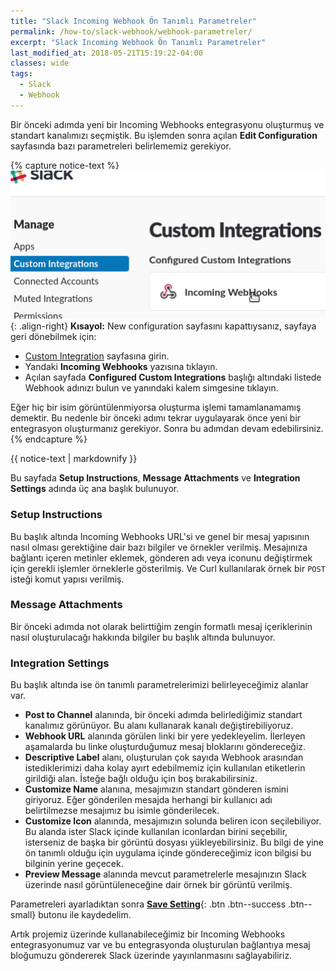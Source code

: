 ```yaml
---
title: "Slack Incoming Webhook Ön Tanımlı Parametreler"
permalink: /how-to/slack-webhook/webhook-parametreler/
excerpt: "Slack Incoming Webhook Ön Tanımlı Parametreler"
last_modified_at: 2018-05-21T15:19:22-04:00
classes: wide
tags:
  - Slack
  - Webhook
---
```


Bir önceki adımda yeni bir Incoming Webhooks entegrasyonu oluşturmuş ve standart kanalımızı seçmiştik. Bu işlemden sonra açılan **Edit Configuration** sayfasında bazı parametreleri belirlememiz gerekiyor.

{% capture notice-text %}
![image-right](/assets/images/how-to/slack-webhook/4-custom-integration.png){: .align-right}
**Kısayol:** New configuration sayfasını kapattıysanız, sayfaya geri dönebilmek için:

* [Custom Integration](https://my.slack.com/apps/manage/custom-integrations) sayfasına girin.  
* Yandaki **Incoming Webhooks** yazısına tıklayın.  
* Açılan sayfada **Configured Custom Integrations** başlığı altındaki listede Webhook adınızı bulun ve yanındaki kalem simgesine tıklayın.  

Eğer hiç bir isim görüntülenmiyorsa oluşturma işlemi tamamlanamamış demektir. Bu nedenle bir önceki adımı tekrar uygulayarak önce yeni bir entegrasyon oluşturmanız gerekiyor. Sonra bu adımdan devam edebilirsiniz.
{% endcapture %}

<div class="notice">
  {{ notice-text | markdownify }}
</div>

Bu sayfada **Setup Instructions**, **Message Attachments** ve **Integration Settings** adında üç ana başlık bulunuyor.

### Setup Instructions

 Bu başlık altında Incoming Webhooks URL'si ve genel bir mesaj yapısının nasıl olması gerektiğine dair bazı bilgiler ve örnekler verilmiş. Mesajınıza bağlantı içeren metinler eklemek, gönderen adı veya iconunu değiştirmek için gerekli işlemler örneklerle gösterilmiş. Ve Curl kullanılarak örnek bir `POST` isteği komut yapısı verilmiş.

### Message Attachments

Bir önceki adımda not olarak belirttiğim zengin formatlı mesaj içeriklerinin nasıl oluşturulacağı hakkında bilgiler bu başlık altında bulunuyor.

### Integration Settings

Bu başlık altında ise ön tanımlı parametrelerimizi belirleyeceğimiz alanlar var.

* **Post to Channel** alanında, bir önceki adımda belirlediğimiz standart kanalımız görünüyor. Bu alanı kullanarak kanalı değiştirebiliyoruz.
* **Webhook URL** alanında görülen linki bir yere yedekleyelim. İlerleyen aşamalarda bu linke oluşturduğumuz mesaj bloklarını göndereceğiz.
* **Descriptive Label** alanı, oluşturulan çok sayıda Webhook arasından istediklerimizi daha kolay ayırt edebilmemiz için kullanılan etiketlerin girildiği alan. İsteğe bağlı olduğu için boş bırakabilirsiniz.
* **Customize Name** alanına, mesajımızın standart gönderen ismini giriyoruz. Eğer gönderilen mesajda herhangi bir kullanıcı adı belirtilmezse mesajımız bu isimle gönderilecek.
* **Customize Icon** alanında, mesajımızın solunda beliren icon seçilebiliyor. Bu alanda ister Slack içinde kullanılan iconlardan birini seçebilir, isterseniz de başka bir görüntü dosyası yükleyebilirsiniz. Bu bilgi de yine ön tanımlı olduğu için uygulama içinde göndereceğimiz icon bilgisi bu bilginin yerine geçecek.
* **Preview Message** alanında mevcut parametrelerle mesajınızın Slack üzerinde nasıl görüntüleneceğine dair örnek bir görüntü verilmiş.

Parametreleri ayarladıktan sonra [**Save Setting**](#null){: .btn .btn--success .btn--small} butonu ile kaydedelim.

Artık projemiz üzerinde kullanabileceğimiz bir Incoming Webhooks entegrasyonumuz var ve bu entegrasyonda oluşturulan bağlantıya mesaj bloğumuzu göndererek Slack üzerinde yayınlanmasını sağlayabiliriz.
